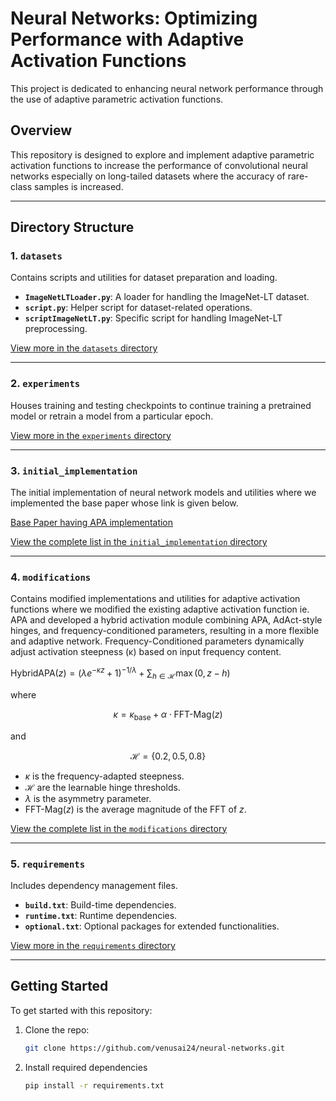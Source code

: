 # Neural Networks: Optimizing Performance with Adaptive Activation Functions

This project is dedicated to enhancing neural network performance through the use of adaptive parametric activation functions.


## Overview

This repository is designed to explore and implement adaptive parametric activation functions to increase the performance of convolutional neural networks especially on long-tailed datasets where the accuracy of rare-class samples is increased. 

---

## Directory Structure

### 1. `datasets`
Contains scripts and utilities for dataset preparation and loading.
- **`ImageNetLTLoader.py`**: A loader for handling the ImageNet-LT dataset.
- **`script.py`**: Helper script for dataset-related operations.
- **`scriptImageNetLT.py`**: Specific script for handling ImageNet-LT preprocessing.

[View more in the `datasets` directory](https://github.com/venusai24/neural-networks/tree/main/datasets)

---

### 2. `experiments`
Houses training and testing checkpoints to continue training a pretrained model or retrain a model from a particular epoch.

[View more in the `experiments` directory](https://github.com/venusai24/neural-networks/tree/main/experiments)

---

### 3. `initial_implementation`
The initial implementation of neural network models and utilities where we implemented the base paper whose link is given below.

[Base Paper having APA implementation](https://www.ecva.net/papers/eccv_2024/papers_ECCV/papers/07153.pdf)

[View the complete list in the `initial_implementation` directory](https://github.com/venusai24/neural-networks/tree/main/initial_implementation)

---

### 4. `modifications`
Contains modified implementations and utilities for adaptive activation functions where we modified the existing adaptive activation function ie. APA and developed a hybrid activation module combining APA, AdAct-style hinges, and frequency-conditioned parameters, resulting in a more flexible and adaptive network. Frequency-Conditioned parameters dynamically adjust activation steepness (κ) based on input frequency content.

$\text{HybridAPA}(z) = (\lambda e^{-\kappa z} + 1)^{-1/\lambda} + \sum_{h \in \mathcal{H}} \max(0, z - h)$


where

$$
\kappa = \kappa_{\text{base}} + \alpha \cdot \text{FFT-Mag}(z)
$$

and

$$
\mathcal{H} = \{0.2, 0.5, 0.8\}
$$

- $\kappa$ is the frequency-adapted steepness.
- $\mathcal{H}$ are the learnable hinge thresholds.
- $\lambda$ is the asymmetry parameter.
- $\text{FFT-Mag}(z)$ is the average magnitude of the FFT of $z$.

[View the complete list in the `modifications` directory](https://github.com/venusai24/neural-networks/tree/main/modifications)

---

### 5. `requirements`
Includes dependency management files.
- **`build.txt`**: Build-time dependencies.
- **`runtime.txt`**: Runtime dependencies.
- **`optional.txt`**: Optional packages for extended functionalities.

[View more in the `requirements` directory](https://github.com/venusai24/neural-networks/tree/main/requirements)

---

## Getting Started

To get started with this repository:
1. Clone the repo:
   ```bash
   git clone https://github.com/venusai24/neural-networks.git
2. Install required dependencies
   ```bash
   pip install -r requirements.txt

